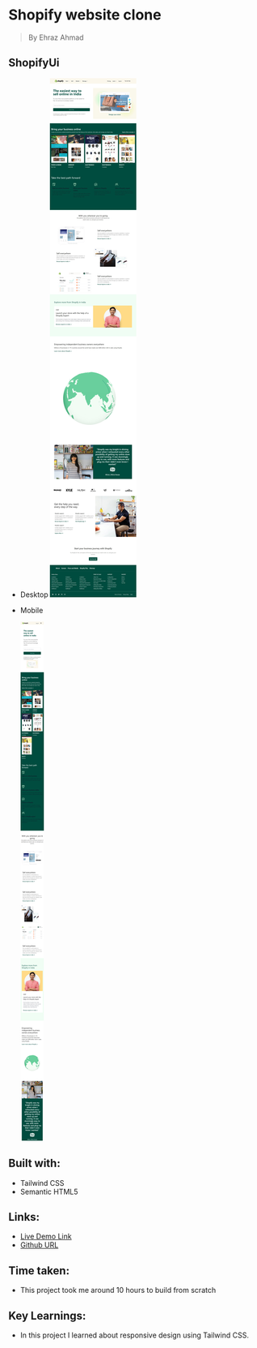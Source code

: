 # Shopify website clone

> By Ehraz Ahmad

## ShopifyUi

- Desktop
  ![Desktop-1](./Shopify/ShopifyUI/ShopifyLaptop.jpeg)

- Mobile

  ![Mobile](./Shopify/ShopifyUI/ShopifyMobile.png)

## Built with:

- Tailwind CSS
- Semantic HTML5

## Links:

- [Live Demo Link]()
- [Github URL]()

## Time taken:

- This project took me around 10 hours to build from scratch

## Key Learnings:

- In this project I learned about responsive design using Tailwind CSS.